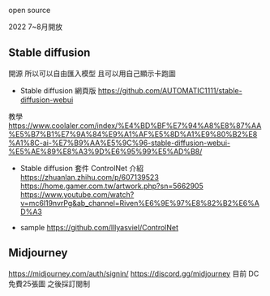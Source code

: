 
open source

2022 7~8月開放
## Stable diffusion 
開源 所以可以自由匯入模型
且可以用自己顯示卡跑圖

* Stable diffusion 網頁版
https://github.com/AUTOMATIC1111/stable-diffusion-webui

教學
https://www.coolaler.com/index/%E4%BD%BF%E7%94%A8%E8%87%AA%E5%B7%B1%E7%9A%84%E9%A1%AF%E5%8D%A1%E9%80%B2%E8%A1%8C-ai-%E7%B9%AA%E5%9C%96-stable-diffusion-webui-%E5%AE%89%E8%A3%9D%E6%95%99%E5%AD%B8/

* Stable diffusion 套件 ControlNet
介紹
https://zhuanlan.zhihu.com/p/607139523
https://home.gamer.com.tw/artwork.php?sn=5662905
https://www.youtube.com/watch?v=mc6l19nvrPg&ab_channel=Riven%E6%9E%97%E8%82%B2%E6%AD%A3

* sample
https://github.com/lllyasviel/ControlNet

## Midjourney
https://midjourney.com/auth/signin/
https://discord.gg/midjourney
目前 DC 免費25張圖 之後採訂閱制